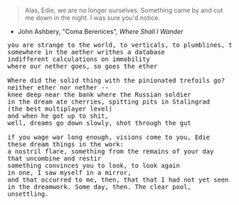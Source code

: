 

> Alas, Edie, we are no longer ourselves. Something came by and cut  me down in the night. I was sure you'd notice.
- John Ashbery, "Coma Berenices", *Where Shall I Wander*

<pre>
you are strange to the world, to verticals, to plumblines, to fragrances and the quick
somewhere in the aether writhes a database 
indifferent calculations on immobility
where our nether goes, so goes the ether

Where did the solid thing with the pinionated trefoils go?
neither ether nor nether --
knee deep near the bank where the Russian soldier
in the dream ate cherries, spitting pits in Stalingrad 
(the best multiplayer level)
and when he got up to shit,
well, dreams go down slowly, shot through the gut

if you wage war long enough, visions come to you, Edie
these dream things in the work:
a nostril flare, something from the remains of your day
that uncombine and restir
something convinces you to look, to look again
in one, I saw myself in a mirror,
and that occurred to me, then, that that I had not yet seen
in the dreamwork. Some day, then. The clear pool,
unsettling.
</pre>
